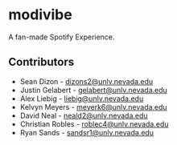 # modivibe
A fan-made Spotify Experience.

## Contributors

- Sean Dizon - dizons2@unlv.nevada.edu
- Justin Gelabert - gelabert@unlv.nevada.edu
- Alex Liebig - liebig@unlv.nevada.edu
- Kelvyn Meyers - meyerk6@unlv.nevada.edu
- David Neal - neald2@unlv.nevada.edu
- Christian Robles - roblec4@unlv.nevada.edu
- Ryan Sands - sandsr1@unlv.nevada.edu
